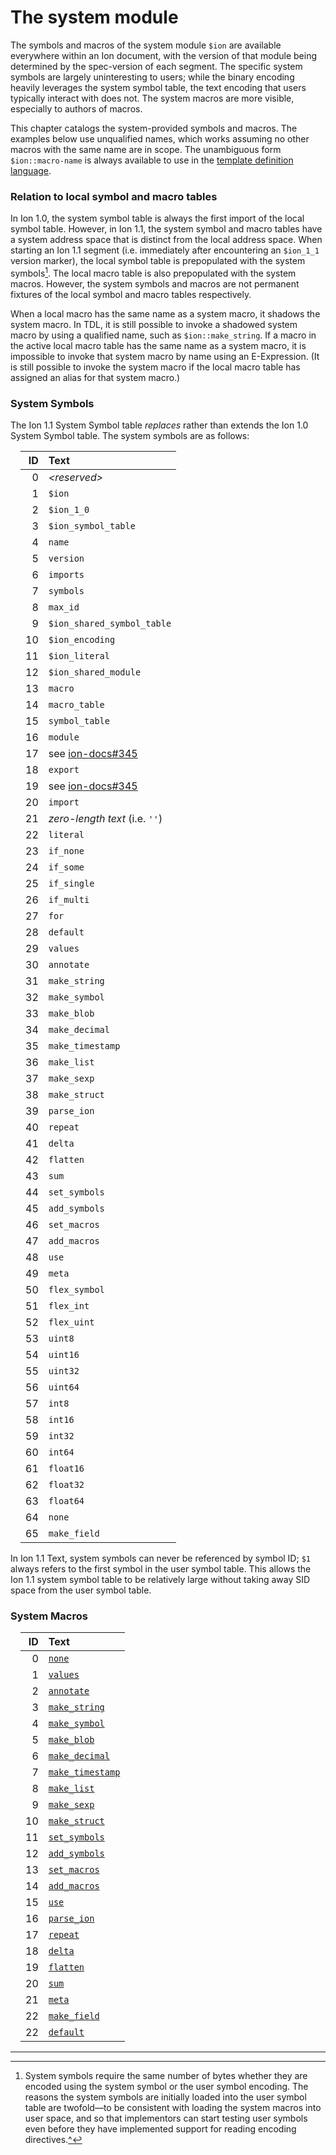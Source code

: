 # The system module

The symbols and macros of the system module `$ion` are available everywhere within an Ion document,
with the version of that module being determined by the spec-version of each segment.
The specific system symbols are largely uninteresting to users; while the binary encoding heavily
leverages the system symbol table, the text encoding that users typically interact with does not.
The system macros are more visible, especially to authors of macros.

This chapter catalogs the system-provided symbols and macros.
The examples below use unqualified names, which works assuming no other macros with the same name are in scope. The unambiguous form `$ion::macro-name` is always available to use in the [template definition language](../macros/defining_macros.md#template-definition-language-tdl).

### Relation to local symbol and macro tables

In Ion 1.0, the system symbol table is always the first import of the local symbol table.
However, in Ion 1.1, the system symbol and macro tables have a system address space that is distinct from the local address space.
When starting an Ion 1.1 segment (i.e. immediately after encountering an `$ion_1_1` version marker),
the local symbol table is prepopulated with the system symbols[^note0]<a name="footnote-0"></a>. 
The local macro table is also prepopulated with the system macros.
However, the system symbols and macros are not permanent fixtures of the local symbol and macro tables respectively.


When a local macro has the same name as a system macro, it shadows the system macro.
In TDL, it is still possible to invoke a shadowed system macro by using a qualified name, such as `$ion::make_string`.
If a macro in the active local macro table has the same name as a system macro, it is impossible to invoke that system
macro by name using an E-Expression.
(It is still possible to invoke the system macro if the local macro table has assigned an alias for that system macro.)

### System Symbols

The Ion 1.1 System Symbol table _replaces_ rather than extends the Ion 1.0 System Symbol table. The system symbols are as follows:

<!-- make the tables align to the side of the page /-->
<style>table { margin: 1em;}</style>

| ID | Text                           |
|---:|:-------------------------------|
|  0 | _&lt;reserved&gt;_             |
|  1 | `$ion`                         |
|  2 | `$ion_1_0`                     |
|  3 | `$ion_symbol_table`            |
|  4 | `name`                         |
|  5 | `version`                      |
|  6 | `imports`                      |
|  7 | `symbols`                      |
|  8 | `max_id`                       |
|  9 | `$ion_shared_symbol_table`     |
| 10 | `$ion_encoding`                |
| 11 | `$ion_literal`                 |
| 12 | `$ion_shared_module`           |
| 13 | `macro`                        |
| 14 | `macro_table`                  |
| 15 | `symbol_table`                 |
| 16 | `module`                       |
| 17 | see [ion-docs#345][1]          |
| 18 | `export`                       |
| 19 | see [ion-docs#345][1]          |
| 20 | `import`                       |
| 21 | _zero-length text_ (i.e. `''`) |
| 22 | `literal`                      |
| 23 | `if_none`                      |
| 24 | `if_some`                      |
| 25 | `if_single`                    |
| 26 | `if_multi`                     |
| 27 | `for`                          |
| 28 | `default`                      |
| 29 | `values`                       |
| 30 | `annotate`                     |
| 31 | `make_string`                  |
| 32 | `make_symbol`                  |
| 33 | `make_blob`                    |
| 34 | `make_decimal`                 |
| 35 | `make_timestamp`               |
| 36 | `make_list`                    |
| 37 | `make_sexp`                    |
| 38 | `make_struct`                  |
| 39 | `parse_ion`                    |
| 40 | `repeat`                       |
| 41 | `delta`                        |
| 42 | `flatten`                      |
| 43 | `sum`                          |
| 44 | `set_symbols`                  |
| 45 | `add_symbols`                  |
| 46 | `set_macros`                   |
| 47 | `add_macros`                   |
| 48 | `use`                          |
| 49 | `meta`                         |
| 50 | `flex_symbol`                  |
| 51 | `flex_int`                     |
| 52 | `flex_uint`                    |
| 53 | `uint8`                        |
| 54 | `uint16`                       |
| 55 | `uint32`                       |
| 56 | `uint64`                       |
| 57 | `int8`                         |
| 58 | `int16`                        |
| 59 | `int32`                        |
| 60 | `int64`                        |
| 61 | `float16`                      |
| 62 | `float32`                      |
| 63 | `float64`                      |
| 64 | `none`                         |
| 65 | `make_field`                   |

In Ion 1.1 Text, system symbols can never be referenced by symbol ID; `$1` always refers to the first symbol in the user symbol table.
This allows the Ion 1.1 system symbol table to be relatively large without taking away SID space from the user symbol table.

### System Macros

| ID | Text                                                          |
|---:|:--------------------------------------------------------------|
|  0 | [`none`](../macros/system_macros.md#none)                     |
|  1 | [`values`](../macros/system_macros.md#values)                 |
|  2 | [`annotate`](../macros/system_macros.md#annotate)             |
|  3 | [`make_string`](../macros/system_macros.md#make_string)       |
|  4 | [`make_symbol`](../macros/system_macros.md#make_symbol)       |
|  5 | [`make_blob`](../macros/system_macros.md#make_blob)           |
|  6 | [`make_decimal`](../macros/system_macros.md#make_decimal)     |
|  7 | [`make_timestamp`](../macros/system_macros.md#make_timestamp) |
|  8 | [`make_list`](../macros/system_macros.md#make_list)           |
|  9 | [`make_sexp`](../macros/system_macros.md#make_sexp)           |
| 10 | [`make_struct`](../macros/system_macros.md#make_struct)       |
| 11 | [`set_symbols`](../macros/system_macros.md#set_symbols)       |
| 12 | [`add_symbols`](../macros/system_macros.md#add_symbols)       |
| 13 | [`set_macros`](../macros/system_macros.md#set_macros)         |
| 14 | [`add_macros`](../macros/system_macros.md#add_macros)         |
| 15 | [`use`](../macros/system_macros.md#use)                       |
| 16 | [`parse_ion`](../macros/system_macros.md#parse_ion)           |
| 17 | [`repeat`](../macros/system_macros.md#repeat)                 |
| 18 | [`delta`](../macros/system_macros.md#delta)                   |
| 19 | [`flatten`](../macros/system_macros.md#flatten)               |
| 20 | [`sum`](../macros/system_macros.md#sum)                       |
| 21 | [`meta`](../macros/system_macros.md#meta)                     |
| 22 | [`make_field`](../macros/system_macros.md#make_field)         |
| 22 | [`default`](../macros/system_macros.md#default)               |


----

[1]: https://github.com/amazon-ion/ion-docs/issues/345

<small>

[^note0]: System symbols require the same number of bytes whether they are encoded using the system symbol or the user 
symbol encoding. The reasons the system symbols are initially loaded into the user symbol table are twofold—to be 
consistent with loading the system macros into user space, and so that implementors can start testing user symbols 
even before they have implemented support for reading encoding directives.[^](#footnote-0)

</small>
